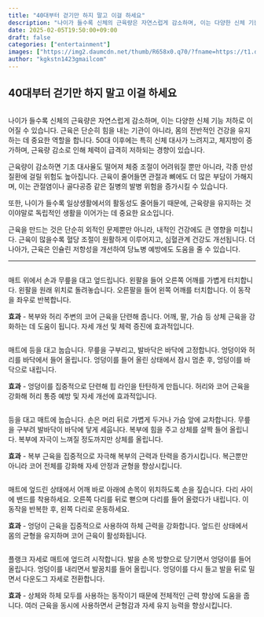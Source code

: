 ```yaml
---
title: "40대부터 걷기만 하지 말고 이걸 하세요"
description: "나이가 들수록 신체의 근육량은 자연스럽게 감소하며, 이는 다양한 신체 기능 저하로 이어질 수 있습니다. 근육은 단순히 힘을 내는 기관이 아니라, 몸의 전반적인 건강을 유지하는 데 중요한 역할을 합니다. 50대 이후에는 특히 신체 대사가 느려지고, 체지방이 증가하며, 근"
date: 2025-02-05T19:50:00+09:00
draft: false
categories: ["entertainment"]
images: ["https://img2.daumcdn.net/thumb/R658x0.q70/?fname=https://t1.daumcdn.net/news/202412/15/tenbody/20241215073057239fuff.jpg", "https://t1.daumcdn.net/news/202412/15/tenbody/20241215073057524rzto.gif", "https://t1.daumcdn.net/news/202412/15/tenbody/20241215073057924pndi.gif", "https://t1.daumcdn.net/news/202412/15/tenbody/20241215073058732dxle.gif", "https://t1.daumcdn.net/news/202412/15/tenbody/20241215073059060infr.gif"]
author: "kgkstn1423gmailcom"
---
```


<h2 >40대부터 걷기만 하지 말고 이걸 하세요</h2> <figure ><img src="https://img2.daumcdn.net/thumb/R658x0.q70/?fname=https://t1.daumcdn.net/news/202412/15/tenbody/20241215073057239fuff.jpg" alt=""/></figure> <p>나이가 들수록 신체의 근육량은 자연스럽게 감소하며, 이는 다양한 신체 기능 저하로 이어질 수 있습니다. 근육은 단순히 힘을 내는 기관이 아니라, 몸의 전반적인 건강을 유지하는 데 중요한 역할을 합니다. 50대 이후에는 특히 신체 대사가 느려지고, 체지방이 증가하며, 근육량 감소로 인해 체력이 급격히 저하되는 경향이 있습니다.</p> <p>근육량이 감소하면 기초 대사율도 떨어져 체중 조절이 어려워질 뿐만 아니라, 각종 만성 질환에 걸릴 위험도 높아집니다. 근육이 줄어들면 관절과 뼈에도 더 많은 부담이 가해지며, 이는 관절염이나 골다공증 같은 질병의 발병 위험을 증가시킬 수 있습니다.</p> <p>또한, 나이가 들수록 일상생활에서의 활동성도 줄어들기 때문에, 근육량을 유지하는 것이야말로 독립적인 생활을 이어가는 데 중요한 요소입니다.</p> <p>근육을 만드는 것은 단순히 외적인 문제뿐만 아니라, 내적인 건강에도 큰 영향을 미칩니다. 근육이 많을수록 혈당 조절이 원활하게 이루어지고, 심혈관계 건강도 개선됩니다. 더 나아가, 근육은 인슐린 저항성을 개선하여 당뇨병 예방에도 도움을 줄 수 있습니다.</p> <hr /> <figure ><img src="https://t1.daumcdn.net/news/202412/15/tenbody/20241215073057524rzto.gif" alt=""/></figure> <p>매트 위에서 손과 무릎을 대고 엎드립니다. 왼팔을 들어 오른쪽 어깨를 가볍게 터치합니다. 왼팔을 원래 위치로 돌려놓습니다. 오른팔을 들어 왼쪽 어깨를 터치합니다. 이 동작을 좌우로 반복합니다.</p> <p><strong>효과</strong> - 복부와 허리 주변의 코어 근육을 단련해 줍니다. 어깨, 팔, 가슴 등 상체 근육을 강화하는 데 도움이 됩니다. 자세 개선 및 체력 증진에 효과적입니다.</p> <figure ><img src="https://t1.daumcdn.net/news/202412/15/tenbody/20241215073057924pndi.gif" alt=""/></figure> <p>매트에 등을 대고 눕습니다. 무릎을 구부리고, 발바닥은 바닥에 고정합니다. 엉덩이와 허리를 바닥에서 들어 올립니다. 엉덩이를 들어 올린 상태에서 잠시 멈춘 후, 엉덩이를 바닥으로 내립니다.</p> <p><strong>효과</strong> - 엉덩이를 집중적으로 단련해 힙 라인을 탄탄하게 만듭니다. 허리와 코어 근육을 강화해 허리 통증 예방 및 자세 개선에 효과적입니다.</p> <figure ><img src="https://t1.daumcdn.net/news/202412/15/tenbody/20241215073058732dxle.gif" alt=""/></figure> <p>등을 대고 매트에 눕습니다. 손은 머리 뒤로 가볍게 두거나 가슴 앞에 교차합니다. 무릎을 구부려 발바닥이 바닥에 닿게 세웁니다. 복부에 힘을 주고 상체를 살짝 들어 올립니다. 복부에 자극이 느껴질 정도까지만 상체를 올립니다.</p> <p><strong>효과</strong> - 복부 근육을 집중적으로 자극해 복부의 근력과 탄력을 증가시킵니다. 복근뿐만 아니라 코어 전체를 강화해 자세 안정과 균형을 향상시킵니다.</p> <figure ><img src="https://t1.daumcdn.net/news/202412/15/tenbody/20241215073059060infr.gif" alt=""/></figure> <p>매트에 엎드린 상태에서 어깨 바로 아래에 손목이 위치하도록 손을 짚습니다. 다리 사이에 밴드를 착용하세요. 오른쪽 다리를 뒤로 뻗으며 다리를 들어 올렸다가 내립니다. 이 동작을 반복한 후, 왼쪽 다리로 운동하세요.</p> <p><strong>효과</strong> - 엉덩이 근육을 집중적으로 사용하여 하체 근력을 강화합니다. 엎드린 상태에서 몸의 균형을 유지하며 코어 근육이 활성화됩니다.</p> <figure ><img src="https://t1.daumcdn.net/news/202412/15/tenbody/20241215073059618whil.gif" alt=""/></figure> <p>플랭크 자세로 매트에 엎드려 시작합니다. 발을 손목 방향으로 당기면서 엉덩이를 들어 올립니다. 엉덩이를 내리면서 발꿈치를 들어 올립니다. 엉덩이를 다시 들고 발을 뒤로 밀면서 다운도그 자세로 전환합니다.</p> <p><strong>효과</strong> - 상체와 하체 모두를 사용하는 동작이기 때문에 전체적인 근력 향상에 도움을 줍니다. 여러 근육을 동시에 사용하면서 균형감과 자세 유지 능력을 향상시킵니다.</p>